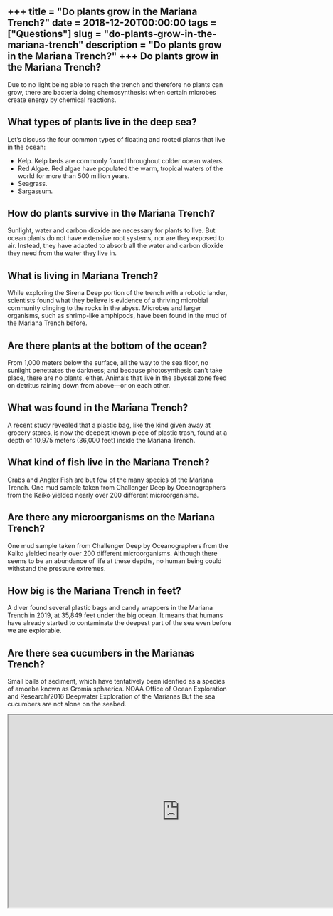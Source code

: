 +++
title = "Do plants grow in the Mariana Trench?"
date = 2018-12-20T00:00:00
tags = ["Questions"]
slug = "do-plants-grow-in-the-mariana-trench"
description = "Do plants grow in the Mariana Trench?"
+++
Do plants grow in the Mariana Trench?
-------------------------------------

Due to no light being able to reach the trench and therefore no plants can grow, there are bacteria doing chemosynthesis: when certain microbes create energy by chemical reactions.

What types of plants live in the deep sea?
------------------------------------------

Let’s discuss the four common types of floating and rooted plants that live in the ocean:

- Kelp. Kelp beds are commonly found throughout colder ocean waters.
- Red Algae. Red algae have populated the warm, tropical waters of the world for more than 500 million years.
- Seagrass.
- Sargassum.

How do plants survive in the Mariana Trench?
--------------------------------------------

Sunlight, water and carbon dioxide are necessary for plants to live. But ocean plants do not have extensive root systems, nor are they exposed to air. Instead, they have adapted to absorb all the water and carbon dioxide they need from the water they live in.

What is living in Mariana Trench?
---------------------------------

While exploring the Sirena Deep portion of the trench with a robotic lander, scientists found what they believe is evidence of a thriving microbial community clinging to the rocks in the abyss. Microbes and larger organisms, such as shrimp-like amphipods, have been found in the mud of the Mariana Trench before.

Are there plants at the bottom of the ocean?
--------------------------------------------

From 1,000 meters below the surface, all the way to the sea floor, no sunlight penetrates the darkness; and because photosynthesis can’t take place, there are no plants, either. Animals that live in the abyssal zone feed on detritus raining down from above—or on each other.

What was found in the Mariana Trench?
-------------------------------------

A recent study revealed that a plastic bag, like the kind given away at grocery stores, is now the deepest known piece of plastic trash, found at a depth of 10,975 meters (36,000 feet) inside the Mariana Trench.

What kind of fish live in the Mariana Trench?
---------------------------------------------

Crabs and Angler Fish are but few of the many species of the Mariana Trench. One mud sample taken from Challenger Deep by Oceanographers from the Kaiko yielded nearly over 200 different microorganisms.

Are there any microorganisms on the Mariana Trench?
---------------------------------------------------

One mud sample taken from Challenger Deep by Oceanographers from the Kaiko yielded nearly over 200 different microorganisms. Although there seems to be an abundance of life at these depths, no human being could withstand the pressure extremes.

How big is the Mariana Trench in feet?
--------------------------------------

A diver found several plastic bags and candy wrappers in the Mariana Trench in 2019, at 35,849 feet under the big ocean. It means that humans have already started to contaminate the deepest part of the sea even before we are explorable.

Are there sea cucumbers in the Marianas Trench?
-----------------------------------------------

Small balls of sediment, which have tentatively been idenfied as a species of amoeba known as Gromia sphaerica. NOAA Office of Ocean Exploration and Research/2016 Deepwater Exploration of the Marianas But the sea cucumbers are not alone on the seabed.

<iframe allow="accelerometer; autoplay; clipboard-write; encrypted-media; gyroscope; picture-in-picture" allowfullscreen="" class="__youtube_prefs__  epyt-is-override  no-lazyload" data-no-lazy="1" data-origheight="433" data-origwidth="770" data-skipgform_ajax_framebjll="" height="433" id="_ytid_44016" loading="lazy" src="https://www.youtube.com/embed/OelfyeYTfMs?enablejsapi=1&autoplay=0&cc_load_policy=0&cc_lang_pref=&iv_load_policy=1&loop=0&modestbranding=0&rel=1&fs=1&playsinline=0&autohide=2&theme=dark&color=red&controls=1&" title="YouTube player" width="770"></iframe>